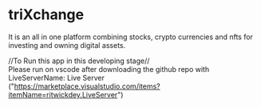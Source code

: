 # triXchange
It is an all in one platform combining stocks, crypto currencies and nfts for investing and owning digital assets.

//To Run this app in this developing stage//                                                                                                                     
Please run on vscode after downloading the github repo with LiveServerName: Live Server                                                                          
("https://marketplace.visualstudio.com/items?itemName=ritwickdey.LiveServer")
